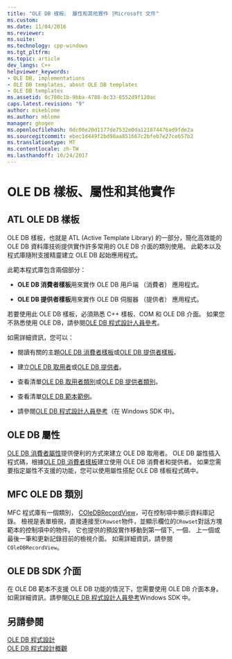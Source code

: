 ```yaml
---
title: "OLE DB 樣板、 屬性和其他實作 |Microsoft 文件"
ms.custom: 
ms.date: 11/04/2016
ms.reviewer: 
ms.suite: 
ms.technology: cpp-windows
ms.tgt_pltfrm: 
ms.topic: article
dev_langs: C++
helpviewer_keywords:
- OLE DB, implementations
- OLE DB templates, about OLE DB templates
- OLE DB templates
ms.assetid: 0c780c1b-9bba-4788-8c33-8552d9f120ac
caps.latest.revision: "9"
author: mikeblome
ms.author: mblome
manager: ghogen
ms.openlocfilehash: 0dc00e20d1177de7532e0da121874476ad9fde2a
ms.sourcegitcommit: ebec1d449f2bd98aa851667c2bfeb7e27ce657b2
ms.translationtype: MT
ms.contentlocale: zh-TW
ms.lasthandoff: 10/24/2017
---
```

# <a name="ole-db-templates-attributes-and-other-implementations"></a>OLE DB 樣板、屬性和其他實作
## <a name="atl-ole-db-templates"></a>ATL OLE DB 樣板  
 OLE DB 樣板，也就是 ATL (Active Template Library) 的一部分，簡化高效能的 OLE DB 資料庫技術提供實作許多常用的 OLE DB 介面的類別使用。 此範本以及程式庫隨附支援精靈建立 OLE DB 起始應用程式。  
  
 此範本程式庫包含兩個部分：  
  
-   **OLE DB 消費者樣板**用來實作 OLE DB 用戶端 （消費者） 應用程式。  
  
-   **OLE DB 提供者樣板**用來實作 OLE DB 伺服器 （提供者） 應用程式。  
  
 若要使用此 OLE DB 樣板，必須熟悉 C++ 樣板、COM 和 OLE DB 介面。 如果您不熟悉使用 OLE DB，請參閱[OLE DB 程式設計人員參考](https://msdn.microsoft.com/en-us/library/ms713643.aspx)。  
  
 如需詳細資訊，您可以：  
  
-   閱讀有關的主題[OLE DB 消費者樣板](../../data/oledb/ole-db-consumer-templates-cpp.md)或[OLE DB 提供者樣板](../../data/oledb/ole-db-provider-templates-cpp.md)。  
  
-   建立[OLE DB 取用者](../../data/oledb/creating-an-ole-db-consumer.md)或[OLE DB 提供者](../../data/oledb/creating-an-ole-db-provider.md)。  
  
-   查看清單[OLE DB 取用者類別](../../data/oledb/ole-db-consumer-templates-reference.md)或[OLE DB 提供者類別](../../data/oledb/ole-db-provider-templates-reference.md)。  
  
-   查看清單[OLE DB 範本範例](http://msdn.microsoft.com/en-us/08958863-0b5f-41ad-ae99-fca7440c553c)。  
  
-   請參閱[OLE DB 程式設計人員參考](https://msdn.microsoft.com/en-us/library/ms713643.aspx)（在 Windows SDK 中)。  
  
## <a name="ole-db-attributes"></a>OLE DB 屬性  
 [OLE DB 消費者屬性](../../windows/ole-db-consumer-attributes.md)提供便利的方式來建立 OLE DB 取用者。 OLE DB 屬性插入程式碼，根據[OLE DB 消費者樣板](../../data/oledb/ole-db-consumer-templates-reference.md)建立使用 OLE DB 消費者和提供者。 如果您需要指定屬性不支援的功能，您可以使用屬性搭配 OLE DB 樣板程式碼中。  
  
## <a name="mfc-ole-db-classes"></a>MFC OLE DB 類別  
 MFC 程式庫有一個類別， [COleDBRecordView](../../mfc/reference/coledbrecordview-class.md)，可在控制項中顯示資料庫記錄。 檢視是表單檢視，直接連接至`CRowset`物件，並顯示欄位的`CRowset`對話方塊範本的控制項中的物件。 它也提供的預設實作移動到第一個下, 一個、 上一個或最後一筆和更新記錄目前的檢視介面。 如需詳細資訊，請參閱`COleDBRecordView`。  
  
## <a name="ole-db-sdk-interfaces"></a>OLE DB SDK 介面  
 在 OLE DB 範本不支援 OLE DB 功能的情況下，您需要使用 OLE DB 介面本身。 如需詳細資訊，請參閱[OLE DB 程式設計人員參考](https://msdn.microsoft.com/en-us/library/ms713643.aspx)Windows SDK 中。  
  
## <a name="see-also"></a>另請參閱  
 [OLE DB 程式設計](../../data/oledb/ole-db-programming.md)   
 [OLE DB 程式設計概觀](../../data/oledb/ole-db-programming-overview.md)
